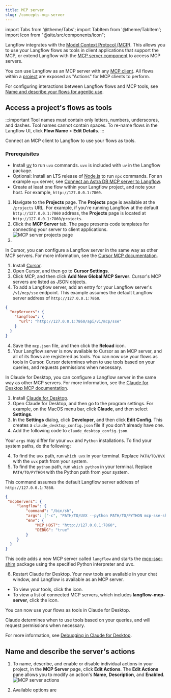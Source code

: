 ```yaml
---
title: MCP server
slug: /concepts-mcp-server
---
```


import Tabs from '@theme/Tabs';
import TabItem from '@theme/TabItem';
import Icon from "@site/src/components/icon";

Langflow integrates with the [Model Context Protocol (MCP)](https://modelcontextprotocol.io/introduction). This allows you to use your Langflow flows as tools in client applications that support the MCP, or extend Langflow with the [MCP server component](/components-tools#mcp-tools-stdio) to access MCP servers.

You can use Langflow as an MCP server with any [MCP client](https://modelcontextprotocol.io/clients).
All flows within a [project](/concepts-overview#projects) are exposed as "Actions" for MCP clients to perform.

For configuring interactions between Langflow flows and MCP tools, see [Name and describe your flows for agentic use](#name-and-describe-your-flows-for-agentic-use).

## Access a project's flows as tools

:::important
Tool names must contain only letters, numbers, underscores, and dashes.
Tool names cannot contain spaces.
To re-name flows in the Langflow UI, click **Flow Name** > **Edit Details**.
:::

Connect an MCP client to Langflow to use your flows as tools.

### Prerequisites

* Install [uv](https://docs.astral.sh/uv/getting-started/installation/) to run `uvx` commands. `uvx` is included with `uv` in the Langflow package.
* Optional: Install an LTS release of [Node.js](https://docs.npmjs.com/downloading-and-installing-node-js-and-npm) to run `npx` commands.
For an example `npx` server, see [Connect an Astra DB MCP server to Langflow](/mcp-component-astra).
* Create at least one flow within your Langflow project, and note your host. For example, `http://127.0.0.1:7860`.

1. Navigate to the **Projects** page.
The **Projects** page is available at the `/projects` URL. For example, if you're running Langflow at the default `http://127.0.0.1:7860` address, the **Projects** page is located at `http://127.0.0.1:7860/projects`.
2. Click the **MCP Server** tab.
The page presents code templates for connecting your server to client applications.
![MCP server projects page](/img/mcp-server-projects.png)
3. 

<Tabs>
<TabItem value="cursor" label="Cursor">

In Cursor, you can configure a Langflow server in the same way as other MCP servers.
For more information, see the [Cursor MCP documentation](https://docs.cursor.com/context/model-context-protocol).
1. Install [Cursor](https://docs.cursor.com/).
1. Open Cursor, and then go to **Cursor Settings**.
2. Click MCP, and then click **Add New Global MCP Server**.
Cursor's MCP servers are listed as JSON objects.
3. To add a Langflow server, add an entry for your Langflow server's `/v1/mcp/sse` endpoint.
This example assumes the default Langflow server address of `http://127.0.0.1:7860`.
```json
{
  "mcpServers": {
    "langflow": {
      "url": "http://127.0.0.1:7860/api/v1/mcp/sse"
    }
  }
}
```
4. Save the `mcp.json` file, and then click the **Reload** icon.
5. Your Langflow server is now available to Cursor as an MCP server, and all of its flows are registered as tools.
You can now use your flows as tools in Cursor.
Cursor determines when to use tools based on your queries, and requests permissions when necessary.

</TabItem>

<TabItem value="claude for desktop" label="Claude for Desktop">

In Claude for Desktop, you can configure a Langflow server in the same way as other MCP servers.
For more information, see the [Claude for Desktop MCP documentation](https://modelcontextprotocol.io/quickstart/user).
1. Install [Claude for Desktop](https://claude.ai/download).
1. Open Claude for Desktop, and then go to the program settings.
For example, on the MacOS menu bar, click **Claude**, and then select **Settings**.
2. In the **Settings** dialog, click **Developer**, and then click **Edit Config**.
This creates a `claude_desktop_config.json` file if you don't already have one.
3. Add the following code to `claude_desktop_config.json`.

Your `args` may differ for your `uvx` and `Python` installations. To find your system paths, do the following:

4. To find the `uvx` path, run `which uvx` in your terminal. Replace `PATH/TO/UVX` with the `uvx` path from your system.
5. To find the `python` path, run `which python` in your terminal. Replace `PATH/TO/PYTHON` with the Python path from your system.

This command assumes the default Langflow server address of `http://127.0.0.1:7860`.

```json
{
 "mcpServers": {
     "langflow": {
         "command": "/bin/sh",
         "args": ["-c", "PATH/TO/UVX --python PATH/TO/PYTHON mcp-sse-shim@latest"],
         "env": {
             "MCP_HOST": "http://127.0.0.1:7860",
             "DEBUG": "true"
         }
     }
  }
}
```

This code adds a new MCP server called `langflow` and starts the [mcp-sse-shim](https://github.com/phact/mcp-sse-shim) package using the specified Python interpreter and uvx.

6. Restart Claude for Desktop.
Your new tools are available in your chat window, and Langflow is available as an MCP server.

  * To view your tools, click the <Icon name="Hammer" aria-label="Tools" /> icon.
  * To view a list of connected MCP servers, which includes **langflow-mcp-server**, click the <Icon name="Unplug" aria-label="Connector" /> icon.

You can now use your flows as tools in Claude for Desktop.

Claude determines when to use tools based on your queries, and will request permissions when necessary.

For more information, see [Debugging in Claude for Desktop](https://modelcontextprotocol.io/docs/tools/debugging#debugging-in-claude-desktop).

</TabItem>
</Tabs>

## Name and describe the server's actions

1. To name, describe, and enable or disable individual actions in your project, in the **MCP Server** page, click **Edit Actions**.
The **Edit Actions** pane allows you to modify an action's **Name**, **Description**, and **Enabled**.
![MCP server actions](/img/mcp-server-actions.png)

2. Available options are

